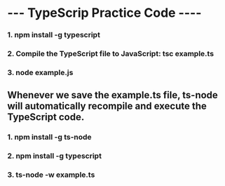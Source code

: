 # --- TypeScrip Practice Code ----


### 1. npm install -g typescript

### 2. Compile the TypeScript file to JavaScript: tsc example.ts

### 3. node example.js


## Whenever we save the example.ts file, ts-node will automatically recompile and execute the TypeScript code.

### 1. npm install -g ts-node
### 2. npm install -g typescript
### 3. ts-node -w example.ts
